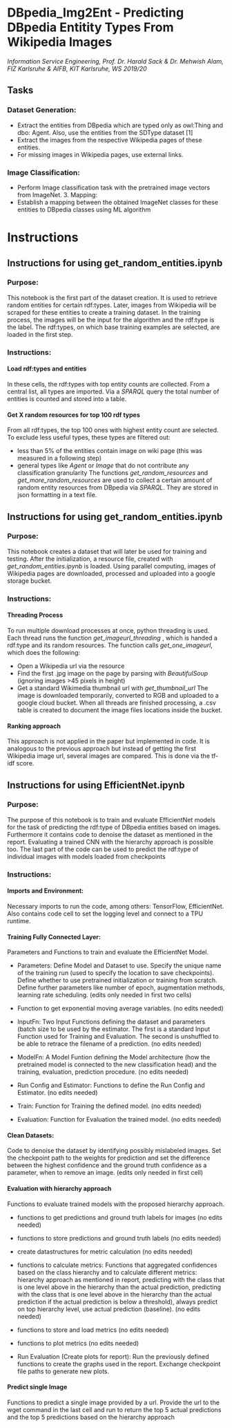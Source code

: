 # DBpedia_Img2Ent - Predicting DBpedia Entitity Types From Wikipedia Images

*Information Service Engineering, Prof. Dr. Harald Sack & Dr. Mehwish Alam, FIZ Karlsruhe & AIFB, KIT Karlsruhe, WS 2019/20*

## Tasks
### Dataset Generation:

- Extract the entities from DBpedia which are typed only as owl:Thing and dbo: Agent. Also, use the entities from the SDType dataset [1]
- Extract the images from the respective Wikipedia pages of these entities.
- For missing images in Wikipedia pages, use external links.

### Image Classification:
- Perform Image classification task with the pretrained image vectors from ImageNet. 3. Mapping:
- Establish a mapping between the obtained ImageNet classes for these entities to DBpedia classes using ML algorithm

# Instructions
## Instructions for using get_random_entities.ipynb
### Purpose:
This notebook is the first part of the dataset creation. It is used to retrieve random entities for certain rdf:types. Later, images from Wikipedia will be scraped for these entities to create a training dataset.
In the training process, the images will be the input for the algorithm and the rdf:type is the label. The rdf:types, on which base training examples are selected, are loaded in the first step.

### Instructions:
#### Load rdf:types and entities
In these cells, the rdf:types with top entity counts are collected. From a central list, all types are imported. Via a *SPARQL* query the total number of entities is counted and stored into a table.

#### Get X random resources for top 100 rdf types
From all rdf:types, the top 100 ones with highest entity count are selected. To exclude less useful types, these types are filtered out:
- less than 5% of the entities contain image on wiki page (this was measured in a following step)
- general types like *Agent* or *Image* that do not contribute any classification granularity
The functions *get_random_resources* and *get_more_random_resources* are used to collect a certain amount of random entity resources from DBpedia via *SPARQL*. They are stored in json formatting in a text file.

## Instructions for using get_random_entities.ipynb
### Purpose:
This notebook creates a dataset that will later be used for training and testing. After the initialization, a resource file, created with *get_random_entities.ipynb* is loaded. Using parallel computing, images of Wikipedia pages are downloaded, processed and uploaded into a google storage bucket. 

### Instructions:
#### Threading Process
To run multiple download processes at once, python threading is used. Each thread runs the function *get_imageurl_threading* , which is handed a rdf:type and its random resources. The function calls *get_one_imageurl*, which does the following:
- Open a Wikipedia url via the resource
- Find the first .jpg image on the page by parsing with *BeautifulSoup* (ignoring images >45 pixels in height)
- Get a standard Wikimedia thumbnail url with *get_thumbnail_url*
The image is downloaded temporarily, converted to RGB and uploaded to a google cloud bucket.
When all threads are finished processing, a .csv table is created to document the image files locations inside the bucket.

#### Ranking approach
This approach is not applied in the paper but implemented in code. It is analogous to the previous approach but instead of getting the first Wikipedia image url, several images are compared. This is done via the tf-idf score.

## Instructions for using EfficientNet.ipynb
### Purpose:
The purpose of this notebook is to train and evaluate EfficientNet models for the task of predicting the rdf:type of DBpedia entities based on images. Furthermore it contains code to denoise the dataset as mentioned in the report. Evaluating a trained CNN with the hierarchy approach is possible too. The last part of the code can be used to predict the rdf:type of individual images with models loaded from checkpoints

### Instructions:
#### Imports and Environment:
Necessary imports to run the code, among others: TensorFlow, EfficientNet. Also contains code cell to set the logging level and connect to a TPU runtime.

#### Training Fully Connected Layer:
Parameters and Functions to train and evaluate the EfficientNet Model.

- Parameters: Define Model and Dataset to use. Specify the unique name of the training run (used to specify the location to save checkpoints). Define whether to use pretrained initialization or training from scratch. Define further parameters like number of epoch, augmentation methods, learning rate scheduling. (edits only needed in first two cells)

- Function to get exponential moving average variables. (no edits needed)

- InputFn: Two Input Functions defining the dataset and parameters (batch size to be used by the estimator. The first is a standard Input Function used for Training and Evaluation. The second is unshuffled to be able to retrace the filename of a prediction. (no edits needed)

- ModelFn: A Model Funtion defining the Model architecture (how the pretrained model is connected to the new classification head) and the training, evaluation, prediction procedure. (no edits needed)

- Run Config and Estimator: Functions to define the Run Config and Estimator. (no edits needed)
- Train: Function for Training the defined model. (no edits needed)

- Evaluation: Function for Evaluation the trained model. (no edits needed)

#### Clean Datasets:
Code to denoise the dataset by identifying possibly mislabeled images. Set the checkpoint path to the weights for prediction and set the difference between the highest confidence and the ground truth confidence as a parameter, when to remove an image. (edits only needed in first cell)

#### Evaluation with hierarchy approach
Functions to evaluate trained models with the proposed hierarchy approach.

- functions to get predictions and ground truth labels for images (no edits needed)

- functions to store predictions and ground truth labels (no edits needed)

- create datastructures for metric calculation (no edits needed)

- functions to calculate metrics: Functions that aggregated confidences based on the class hierarchy and to calculate different metrics: hierarchy approach as mentioned in report, predicting with the class that is one level above in the hierarchy than the actual prediction, predicting with the class that is one level above in the hierarchy than the actual prediction if the actual prediction is below a threshold), always predict on top hierarchy level, use actual prediction (baseline). (no edits needed)

- functions to store and load metrics (no edits needed)

- functions to plot metrics (no edits needed)

- Run Evaluation (Create plots for report): Run the previously defined functions to create the graphs used in the report. Exchange checkpoint file paths to generate new plots. 

#### Predict single Image
Functions to predict a single image provided by a url. Provide the url to the wget command in the last cell and run to return the top 5 actual predictions and the top 5 predictions based on the hierarchy approach 
